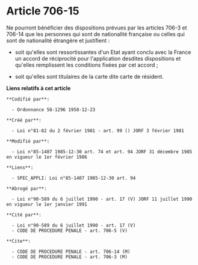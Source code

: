 # Article 706-15

Ne pourront bénéficier des dispositions prévues par les articles 706-3 et 706-14 que les personnes qui sont de nationalité
française ou celles qui sont de nationalité étrangère et justifient :

- soit qu'elles sont ressortissantes d'un Etat ayant conclu avec la France un accord de réciprocité pour l'application
desdites dispositions et qu'elles remplissent les conditions fixées par cet accord ;

- soit qu'elles sont titulaires de la carte dite carte de résident.

**Liens relatifs à cet article**

	**Codifié par**:

	  - Ordonnance 58-1296 1958-12-23

	**Créé par**:

	  - Loi n°81-82 du 2 février 1981 - art. 99 () JORF 3 février 1981

	**Modifié par**:

	  - Loi n°85-1407 1985-12-30 art. 74 et art. 94 JORF 31 décembre 1985 en vigueur le 1er février 1986

	**Liens**:

	  - SPEC_APPLI: Loi n°85-1407 1985-12-30 art. 94

	**Abrogé par**:

	  - Loi n°90-589 du 6 juillet 1990 - art. 17 (V) JORF 11 juillet 1990 en vigueur le 1er janvier 1991

	**Cité par**:

	  - Loi n°90-589 du 6 juillet 1990 - art. 17 (V)
	  - CODE DE PROCEDURE PENALE - art. 706-5 (V)

	**Cite**:

	  - CODE DE PROCEDURE PENALE - art. 706-14 (M)
	  - CODE DE PROCEDURE PENALE - art. 706-3 (M)
